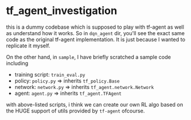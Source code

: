 # tf_agent_investigation
this is a dummy codebase which is supposed to play with tf-agent as well as understand how it works.
So in `dqn_agent` dir, you'll see the exact same code as the original tf-agent implementation.
It is just because I wanted to replicate it myself.

On the other hand, in `sample`, I have briefly scratched a sample code including
- training script: `train_eval.py`
- policy: `policy.py` => inherits `tf_policy.Base`
- network: `network.py` => inherits `tf_agent.network.Network`
- agent: `agent.py` => inherits `tf_agent.TFAgent`

with above-listed scripts, i think we can create our own RL algo based on the HUGE support of utils provided by `tf-agent` ofcourse.
